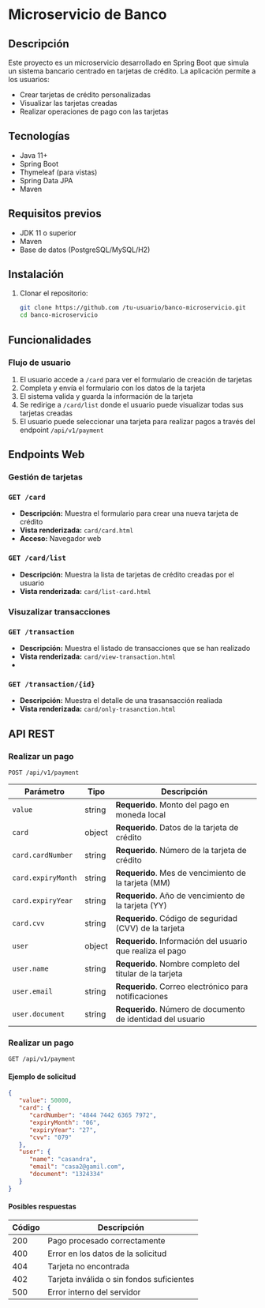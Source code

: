 # Microservicio de Banco

## Descripción
Este proyecto es un microservicio desarrollado en Spring Boot que simula un sistema bancario centrado en tarjetas de crédito. La aplicación permite a los usuarios:
- Crear tarjetas de crédito personalizadas
- Visualizar las tarjetas creadas
- Realizar operaciones de pago con las tarjetas

## Tecnologías
- Java 11+
- Spring Boot
- Thymeleaf (para vistas)
- Spring Data JPA
- Maven

## Requisitos previos
- JDK 11 o superior
- Maven
- Base de datos (PostgreSQL/MySQL/H2)

## Instalación
1. Clonar el repositorio:
   ```bash
   git clone https://github.com /tu-usuario/banco-microservicio.git
   cd banco-microservicio
   ```

## Funcionalidades

### Flujo de usuario

1. El usuario accede a `/card` para ver el formulario de creación de tarjetas
2. Completa y envía el formulario con los datos de la tarjeta
3. El sistema valida y guarda la información de la tarjeta
4. Se redirige a `/card/list` donde el usuario puede visualizar todas sus tarjetas creadas
5. El usuario puede seleccionar una tarjeta para realizar pagos a través del endpoint `/api/v1/payment`

## Endpoints Web

### Gestión de tarjetas

### `GET /card`

- **Descripción:** Muestra el formulario para crear una nueva tarjeta de crédito
- **Vista renderizada:** `card/card.html`
- **Acceso:** Navegador web

### `GET /card/list`

- **Descripción:** Muestra la lista de tarjetas de crédito creadas por el usuario
- **Vista renderizada:** `card/list-card.html`

### Visuzalizar transacciones

### `GET /transaction`

- **Descripción:** Muestra el listado de transacciones que se han realizado
- **Vista renderizada:** `card/view-transaction.html`
- 
### `GET /transaction/{id}`

- **Descripción:** Muestra el detalle de una trasansacción realiada
- **Vista renderizada:** `card/only-trasanction.html`

## API REST

### Realizar un pago

```http
POST /api/v1/payment
```

| Parámetro          | Tipo   | Descripción                                                 |
|--------------------|--------|-------------------------------------------------------------|
| `value`            | string | **Requerido**. Monto del pago en moneda local               |
| `card`             | object | **Requerido**. Datos de la tarjeta de crédito               |
| `card.cardNumber`  | string | **Requerido**. Número de la tarjeta de crédito              |
| `card.expiryMonth` | string | **Requerido**. Mes de vencimiento de la tarjeta (MM)        |
| `card.expiryYear`  | string | **Requerido**. Año de vencimiento de la tarjeta (YY)        |
| `card.cvv`         | string | **Requerido**. Código de seguridad (CVV) de la tarjeta      |
| `user`             | object | **Requerido**. Información del usuario que realiza el pago  |
| `user.name`        | string | **Requerido**. Nombre completo del titular de la tarjeta    |
| `user.email`       | string | **Requerido**. Correo electrónico para notificaciones       |
| `user.document`    | string | **Requerido**. Número de documento de identidad del usuario |


### Realizar un pago

```http
GET /api/v1/payment
```

#### Ejemplo de solicitud

```json
{
   "value": 50000,
   "card": {
      "cardNumber": "4844 7442 6365 7972",
      "expiryMonth": "06",
      "expiryYear": "27",
      "cvv": "079"
   },
   "user": {
      "name": "casandra",
      "email": "casa2@gamil.com",
      "document": "1324334"
   }
}
```

#### Posibles respuestas

| Código | Descripción                                              |
|--------|----------------------------------------------------------|
| 200    | Pago procesado correctamente                             |
| 400    | Error en los datos de la solicitud                       |
| 404    | Tarjeta no encontrada                                    |
| 402    | Tarjeta inválida o sin fondos suficientes                |
| 500    | Error interno del servidor                               |
